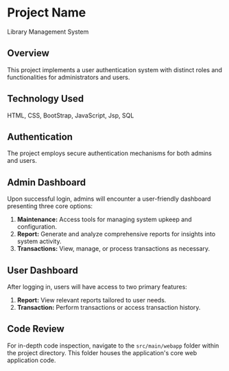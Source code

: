 # Project Name
Library Management System


## Overview

This project implements a user authentication system with distinct roles and functionalities for administrators and users.

## Technology Used
HTML, CSS, BootStrap, JavaScript, Jsp, SQL
## Authentication

The project employs secure authentication mechanisms for both admins and users.

## Admin Dashboard

Upon successful login, admins will encounter a user-friendly dashboard presenting three core options:

1. **Maintenance:** Access tools for managing system upkeep and configuration. 
2. **Report:** Generate and analyze comprehensive reports for insights into system activity. 
3. **Transactions:** View, manage, or process transactions as necessary. 

## User Dashboard

After logging in, users will have access to two primary features:

1. **Report:** View relevant reports tailored to user needs.
2. **Transaction:** Perform transactions or access transaction history.

## Code Review

For in-depth code inspection, navigate to the `src/main/webapp` folder within the project directory. This folder houses the application's core web application code.
